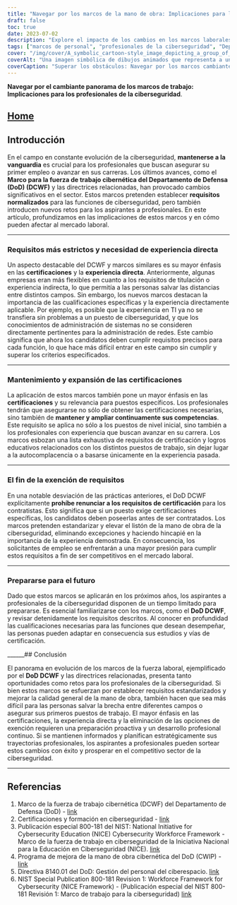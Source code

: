 ```yaml
---
title: "Navegar por los marcos de la mano de obra: Implicaciones para los profesionales de la ciberseguridad"
draft: false
toc: true
date: 2023-07-02
description: "Explore el impacto de los cambios en los marcos laborales sobre los profesionales de la ciberseguridad y los retos a los que se enfrentan para cumplir los nuevos requisitos."
tags: ["marcos de personal", "profesionales de la ciberseguridad", "Departamento de Defensa", "Marco del personal cibernético del DoD", "certificaciones", "mercado laboral", "desarrollo profesional", "trayectorias profesionales", "industria de la ciberseguridad", "experiencia directa", "requisitos normalizados", "opciones de exención", "cualificaciones", "paisaje en evolución", "DCWF", "implicaciones marco", "requisitos cambiantes", "personal de ciberseguridad", "promoción profesional", "directrices para el personal", "certificaciones de seguridad", "funciones de ciberseguridad", "cambios en la industria", "mercado laboral de la ciberseguridad", "retos para la mano de obra", "educación en ciberseguridad", "ampliación de competencias", "normas sobre personal de ciberseguridad", "futuros profesionales de la ciberseguridad", "Preparación del DoD DCWF", "mejora de la mano de obra"]
cover: "/img/cover/A_symbolic_cartoon-style_image_depicting_a_group_of_cyberse.png"
coverAlt: "Una imagen simbólica de dibujos animados que representa a un grupo de profesionales de la ciberseguridad recorriendo un paisaje laberíntico con marcos de trabajo como obstáculos imponentes, mientras sostienen certificados y suben escaleras de desarrollo profesional."
coverCaption: "Superar los obstáculos: Navegar por los marcos cambiantes de la mano de obra."
---
```


**Navegar por el cambiante panorama de los marcos de trabajo: Implicaciones para los profesionales de la ciberseguridad**.

## [Home](/cyber-security-career-playbook-start/)

## Introducción

En el campo en constante evolución de la ciberseguridad, **mantenerse a la vanguardia** es crucial para los profesionales que buscan asegurar su primer empleo o avanzar en sus carreras. Los últimos avances, como el **Marco para la fuerza de trabajo cibernética del Departamento de Defensa (DoD) (DCWF)** y las directrices relacionadas, han provocado cambios significativos en el sector. Estos marcos pretenden establecer **requisitos normalizados** para las funciones de ciberseguridad, pero también introducen nuevos retos para los aspirantes a profesionales. En este artículo, profundizamos en las implicaciones de estos marcos y en cómo pueden afectar al mercado laboral.

______

### Requisitos más estrictos y necesidad de experiencia directa

Un aspecto destacable del DCWF y marcos similares es su mayor énfasis en las **certificaciones** y la **experiencia directa**. Anteriormente, algunas empresas eran más flexibles en cuanto a los requisitos de titulación o experiencia indirecta, lo que permitía a las personas salvar las distancias entre distintos campos. Sin embargo, los nuevos marcos destacan la importancia de las cualificaciones específicas y la experiencia directamente aplicable. Por ejemplo, es posible que la experiencia en TI ya no se transfiera sin problemas a un puesto de ciberseguridad, y que los conocimientos de administración de sistemas no se consideren directamente pertinentes para la administración de redes. Este cambio significa que ahora los candidatos deben cumplir requisitos precisos para cada función, lo que hace más difícil entrar en este campo sin cumplir y superar los criterios especificados.

______

### Mantenimiento y expansión de las certificaciones

La aplicación de estos marcos también pone un mayor énfasis en las **certificaciones** y su relevancia para puestos específicos. Los profesionales tendrán que asegurarse no sólo de obtener las certificaciones necesarias, sino también de **mantener y ampliar continuamente sus competencias**. Este requisito se aplica no sólo a los puestos de nivel inicial, sino también a los profesionales con experiencia que buscan avanzar en su carrera. Los marcos esbozan una lista exhaustiva de requisitos de certificación y logros educativos relacionados con los distintos puestos de trabajo, sin dejar lugar a la autocomplacencia o a basarse únicamente en la experiencia pasada.

______

### El fin de la exención de requisitos

En una notable desviación de las prácticas anteriores, el DoD DCWF explícitamente **prohíbe renunciar a los requisitos de certificación** para los contratistas. Esto significa que si un puesto exige certificaciones específicas, los candidatos deben poseerlas antes de ser contratados. Los marcos pretenden estandarizar y elevar el listón de la mano de obra de la ciberseguridad, eliminando excepciones y haciendo hincapié en la importancia de la experiencia demostrada. En consecuencia, los solicitantes de empleo se enfrentarán a una mayor presión para cumplir estos requisitos a fin de ser competitivos en el mercado laboral.

______

### Prepararse para el futuro

Dado que estos marcos se aplicarán en los próximos años, los aspirantes a profesionales de la ciberseguridad disponen de un tiempo limitado para prepararse. Es esencial familiarizarse con los marcos, como el **DoD DCWF**, y revisar detenidamente los requisitos descritos. Al conocer en profundidad las cualificaciones necesarias para las funciones que desean desempeñar, las personas pueden adaptar en consecuencia sus estudios y vías de certificación.

______## Conclusión

El panorama en evolución de los marcos de la fuerza laboral, ejemplificado por el **DoD DCWF** y las directrices relacionadas, presenta tanto oportunidades como retos para los profesionales de la ciberseguridad. Si bien estos marcos se esfuerzan por establecer requisitos estandarizados y mejorar la calidad general de la mano de obra, también hacen que sea más difícil para las personas salvar la brecha entre diferentes campos o asegurar sus primeros puestos de trabajo. El mayor énfasis en las certificaciones, la experiencia directa y la eliminación de las opciones de exención requieren una preparación proactiva y un desarrollo profesional continuo. Si se mantienen informados y planifican estratégicamente sus trayectorias profesionales, los aspirantes a profesionales pueden sortear estos cambios con éxito y prosperar en el competitivo sector de la ciberseguridad.

______

## Referencias

1. Marco de la fuerza de trabajo cibernética (DCWF) del Departamento de Defensa (DoD) - [link](https://www.acq.osd.mil/cmmc/dod-cyber-workforce-framework.html)
2. Certificaciones y formación en ciberseguridad - [link](https://www.comptia.org/certifications/security)
3. Publicación especial 800-181 del NIST: National Initiative for Cybersecurity Education (NICE) Cybersecurity Workforce Framework - Marco de la fuerza de trabajo en ciberseguridad de la Iniciativa Nacional para la Educación en Ciberseguridad (NICE). [link](https://nvlpubs.nist.gov/nistpubs/specialpublications/nist.sp.800-181.pdf)
4. Programa de mejora de la mano de obra cibernética del DoD (CWIP) - [link](https://public.cyber.mil/wid/dcwf/)
5. Directiva 8140.01 del DoD: Gestión del personal del ciberespacio. [link](https://dodcio.defense.gov/Portals/0/Documents/Library/DoDM-8140-03.pdf)
6. NIST Special Publication 800-181 Revision 1: Workforce Framework for Cybersecurity (NICE Framework) - (Publicación especial del NIST 800-181 Revisión 1: Marco de trabajo para la ciberseguridad) [link](https://csrc.nist.gov/publications/detail/sp/800-181/rev-1/final)
